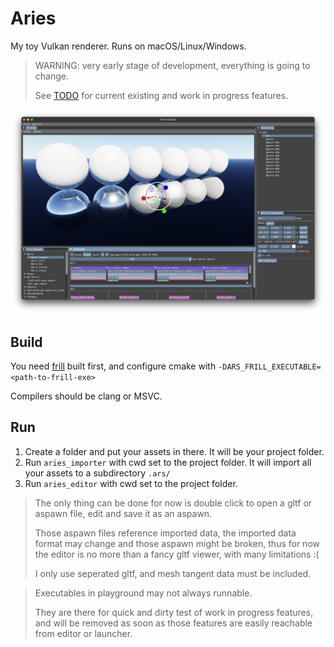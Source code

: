 # Aries

My toy Vulkan renderer. Runs on macOS/Linux/Windows.

> WARNING: very early stage of development, everything is going to change.
> 
> See [TODO](TODO.md) for current existing and work in progress features.

![](gallery/teaser.png)

## Build

You need [frill](https://github.com/huisedenanhai/frill) built first, and configure cmake
with `-DARS_FRILL_EXECUTABLE=<path-to-frill-exe>`

Compilers should be clang or MSVC.

## Run

1. Create a folder and put your assets in there. It will be your project folder.
2. Run `aries_importer` with cwd set to the project folder. It will import all your assets to a subdirectory `.ars/`
3. Run `aries_editor` with cwd set to the project folder.

> The only thing can be done for now is double click to open a gltf or aspawn file, edit and save it as an aspawn.
>
> Those aspawn files reference imported data, the imported data format may change and those aspawn might be broken, thus
> for now the editor is no more than a fancy gltf viewer, with many limitations :(
>
> I only use seperated gltf, and mesh tangent data must be included.

> Executables in playground may not always runnable.
> 
> They are there for quick and dirty test of work in progress features, and will be removed as soon as those features are easily reachable from editor or launcher.
